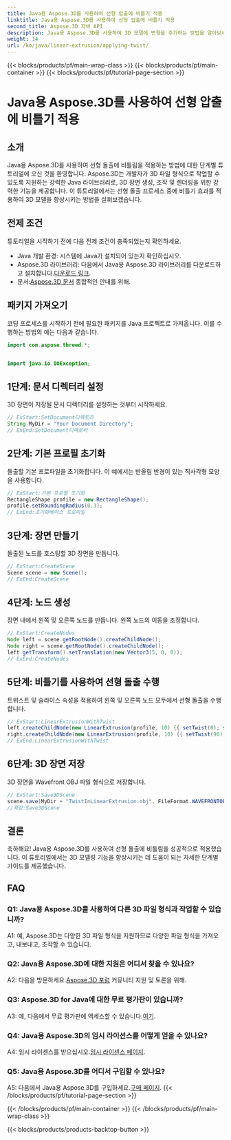 ```yaml
---
title: Java용 Aspose.3D를 사용하여 선형 압출에 비틀기 적용
linktitle: Java용 Aspose.3D를 사용하여 선형 압출에 비틀기 적용
second_title: Aspose.3D 자바 API
description: Java용 Aspose.3D를 사용하여 3D 모델에 변형을 추가하는 방법을 알아보세요. 향상된 선형 압출 효과를 보려면 단계별 가이드를 따르세요.
weight: 14
url: /ko/java/linear-extrusion/applying-twist/
---
```


{{< blocks/products/pf/main-wrap-class >}}
{{< blocks/products/pf/main-container >}}
{{< blocks/products/pf/tutorial-page-section >}}

# Java용 Aspose.3D를 사용하여 선형 압출에 비틀기 적용

## 소개

Java용 Aspose.3D를 사용하여 선형 돌출에 비틀림을 적용하는 방법에 대한 단계별 튜토리얼에 오신 것을 환영합니다. Aspose.3D는 개발자가 3D 파일 형식으로 작업할 수 있도록 지원하는 강력한 Java 라이브러리로, 3D 장면 생성, 조작 및 렌더링을 위한 강력한 기능을 제공합니다. 이 튜토리얼에서는 선형 돌출 프로세스 중에 비틀기 효과를 적용하여 3D 모델을 향상시키는 방법을 살펴보겠습니다.

## 전제 조건

튜토리얼을 시작하기 전에 다음 전제 조건이 충족되었는지 확인하세요.

- Java 개발 환경: 시스템에 Java가 설치되어 있는지 확인하십시오.
-  Aspose.3D 라이브러리: 다음에서 Java용 Aspose.3D 라이브러리를 다운로드하고 설치합니다.[다운로드 링크](https://releases.aspose.com/3d/java/).
-  문서:[Aspose.3D 문서](https://reference.aspose.com/3d/java/) 종합적인 안내를 위해.

## 패키지 가져오기

코딩 프로세스를 시작하기 전에 필요한 패키지를 Java 프로젝트로 가져옵니다. 이를 수행하는 방법의 예는 다음과 같습니다.

```java
import com.aspose.threed.*;


import java.io.IOException;
```

## 1단계: 문서 디렉터리 설정

3D 장면이 저장될 문서 디렉터리를 설정하는 것부터 시작하세요.

```java
// ExStart:SetDocument디렉토리
String MyDir = "Your Document Directory";
// ExEnd:SetDocument디렉토리
```

## 2단계: 기본 프로필 초기화

돌출할 기본 프로파일을 초기화합니다. 이 예에서는 반올림 반경이 있는 직사각형 모양을 사용합니다.

```java
// ExStart:기본 프로필 초기화
RectangleShape profile = new RectangleShape();
profile.setRoundingRadius(0.3);
// ExEnd:초기화베이스 프로파일
```

## 3단계: 장면 만들기

돌출된 노드를 호스팅할 3D 장면을 만듭니다.

```java
// ExStart:CreateScene
Scene scene = new Scene();
// ExEnd:CreateScene
```

## 4단계: 노드 생성

장면 내에서 왼쪽 및 오른쪽 노드를 만듭니다. 왼쪽 노드의 이동을 조정합니다.

```java
// ExStart:CreateNodes
Node left = scene.getRootNode().createChildNode();
Node right = scene.getRootNode().createChildNode();
left.getTransform().setTranslation(new Vector3(5, 0, 0));
// ExEnd:CreateNodes
```

## 5단계: 비틀기를 사용하여 선형 돌출 수행

트위스트 및 슬라이스 속성을 적용하여 왼쪽 및 오른쪽 노드 모두에서 선형 돌출을 수행합니다.

```java
// ExStart:LinearExtrusionWithTwist
left.createChildNode(new LinearExtrusion(profile, 10) {{ setTwist(0); setSlices(100); }});
right.createChildNode(new LinearExtrusion(profile, 10) {{ setTwist(90); setSlices(100); }});
// ExEnd:LinearExtrusionWithTwist
```

## 6단계: 3D 장면 저장

3D 장면을 Wavefront OBJ 파일 형식으로 저장합니다.

```java
// ExStart:Save3DScene
scene.save(MyDir + "TwistInLinearExtrusion.obj", FileFormat.WAVEFRONTOBJ);
//확장:Save3DScene
```

## 결론

축하해요! Java용 Aspose.3D를 사용하여 선형 돌출에 비틀림을 성공적으로 적용했습니다. 이 튜토리얼에서는 3D 모델링 기능을 향상시키는 데 도움이 되는 자세한 단계별 가이드를 제공했습니다.

## FAQ

### Q1: Java용 Aspose.3D를 사용하여 다른 3D 파일 형식과 작업할 수 있습니까?

A1: 예, Aspose.3D는 다양한 3D 파일 형식을 지원하므로 다양한 파일 형식을 가져오고, 내보내고, 조작할 수 있습니다.

### Q2: Java용 Aspose.3D에 대한 지원은 어디서 찾을 수 있나요?

 A2: 다음을 방문하세요.[Aspose.3D 포럼](https://forum.aspose.com/c/3d/18) 커뮤니티 지원 및 토론을 위해.

### Q3: Aspose.3D for Java에 대한 무료 평가판이 있습니까?

 A3: 예, 다음에서 무료 평가판에 액세스할 수 있습니다.[여기](https://releases.aspose.com/).

### Q4: Java용 Aspose.3D의 임시 라이선스를 어떻게 얻을 수 있나요?

 A4: 임시 라이센스를 받으십시오.[임시 라이센스 페이지](https://purchase.aspose.com/temporary-license/).

### Q5: Java용 Aspose.3D를 어디서 구입할 수 있나요?

 A5: 다음에서 Java용 Aspose.3D를 구입하세요.[구매 페이지](https://purchase.aspose.com/buy).
{{< /blocks/products/pf/tutorial-page-section >}}

{{< /blocks/products/pf/main-container >}}
{{< /blocks/products/pf/main-wrap-class >}}

{{< blocks/products/products-backtop-button >}}
